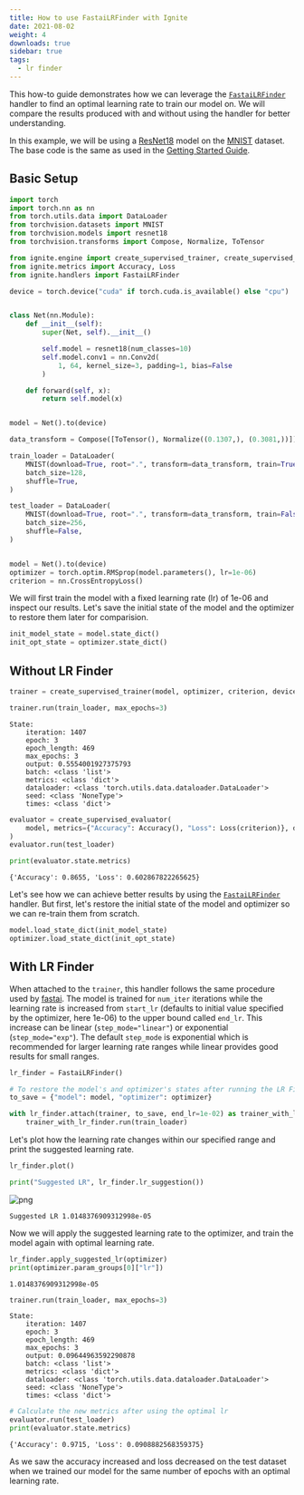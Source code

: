 ```yaml
---
title: How to use FastaiLRFinder with Ignite
date: 2021-08-02
weight: 4
downloads: true
sidebar: true
tags:
  - lr finder
---
```


This how-to guide demonstrates how we can leverage the [`FastaiLRFinder`](https://pytorch.org/ignite/generated/ignite.handlers.lr_finder.FastaiLRFinder.html) handler to find an optimal learning rate to train our model on. We will compare the results produced with and without using the handler for better understanding.

<!--more-->

In this example, we will be using a [ResNet18](https://pytorch.org/vision/stable/models.html#torchvision.models.resnet18) model on the [MNIST](https://pytorch.org/vision/stable/datasets.html#torchvision.datasets.MNIST) dataset. The base code is the same as used in the [Getting Started Guide](https://pytorch-ignite.ai/tutorials/getting-started/).

## Basic Setup


```python
import torch
import torch.nn as nn
from torch.utils.data import DataLoader
from torchvision.datasets import MNIST
from torchvision.models import resnet18
from torchvision.transforms import Compose, Normalize, ToTensor

from ignite.engine import create_supervised_trainer, create_supervised_evaluator
from ignite.metrics import Accuracy, Loss
from ignite.handlers import FastaiLRFinder
```


```python
device = torch.device("cuda" if torch.cuda.is_available() else "cpu")


class Net(nn.Module):
    def __init__(self):
        super(Net, self).__init__()

        self.model = resnet18(num_classes=10)
        self.model.conv1 = nn.Conv2d(
            1, 64, kernel_size=3, padding=1, bias=False
        )

    def forward(self, x):
        return self.model(x)


model = Net().to(device)

data_transform = Compose([ToTensor(), Normalize((0.1307,), (0.3081,))])

train_loader = DataLoader(
    MNIST(download=True, root=".", transform=data_transform, train=True),
    batch_size=128,
    shuffle=True,
)

test_loader = DataLoader(
    MNIST(download=True, root=".", transform=data_transform, train=False),
    batch_size=256,
    shuffle=False,
)


model = Net().to(device)
optimizer = torch.optim.RMSprop(model.parameters(), lr=1e-06)
criterion = nn.CrossEntropyLoss()
```

We will first train the model with a fixed learning rate (lr) of 1e-06 and inspect our results. Let's save the initial state of the model and the optimizer to restore them later for comparision.


```python
init_model_state = model.state_dict()
init_opt_state = optimizer.state_dict()
```

## Without LR Finder


```python
trainer = create_supervised_trainer(model, optimizer, criterion, device=device)

trainer.run(train_loader, max_epochs=3)
```




    State:
    	iteration: 1407
    	epoch: 3
    	epoch_length: 469
    	max_epochs: 3
    	output: 0.5554001927375793
    	batch: <class 'list'>
    	metrics: <class 'dict'>
    	dataloader: <class 'torch.utils.data.dataloader.DataLoader'>
    	seed: <class 'NoneType'>
    	times: <class 'dict'>




```python
evaluator = create_supervised_evaluator(
    model, metrics={"Accuracy": Accuracy(), "Loss": Loss(criterion)}, device=device
)
evaluator.run(test_loader)

print(evaluator.state.metrics)
```

    {'Accuracy': 0.8655, 'Loss': 0.602867822265625}


Let's see how we can achieve better results by using the [`FastaiLRFinder`](https://pytorch.org/ignite/generated/ignite.handlers.lr_finder.FastaiLRFinder.html) handler. But first, let's restore the initial state of the model and optimizer so we can re-train them from scratch. 


```python
model.load_state_dict(init_model_state)
optimizer.load_state_dict(init_opt_state)
```

## With LR Finder

When attached to the `trainer`, this handler follows the same procedure used by [fastai](https://docs.fast.ai/callback.schedule.html#LRFinder). The model is trained for `num_iter` iterations while the learning rate is increased from `start_lr` (defaults to initial value specified by the optimizer, here 1e-06) to the upper bound called `end_lr`. This increase can be linear (`step_mode="linear"`) or exponential (`step_mode="exp"`). The default `step_mode` is exponential which is recommended for larger learning rate ranges while linear provides good results for small ranges.


```python
lr_finder = FastaiLRFinder()

# To restore the model's and optimizer's states after running the LR Finder
to_save = {"model": model, "optimizer": optimizer}

with lr_finder.attach(trainer, to_save, end_lr=1e-02) as trainer_with_lr_finder:
    trainer_with_lr_finder.run(train_loader)
```

Let's plot how the learning rate changes within our specified range and print the suggested learning rate.


```python
lr_finder.plot()

print("Suggested LR", lr_finder.lr_suggestion())
```


    
![png](/images/notebooks/04-fastai-lr-finder_16_0.png)
    


    Suggested LR 1.0148376909312998e-05


Now we will apply the suggested learning rate to the optimizer, and train the model again with optimal learning rate.


```python
lr_finder.apply_suggested_lr(optimizer)
print(optimizer.param_groups[0]["lr"])
```

    1.0148376909312998e-05



```python
trainer.run(train_loader, max_epochs=3)
```




    State:
    	iteration: 1407
    	epoch: 3
    	epoch_length: 469
    	max_epochs: 3
    	output: 0.09644963592290878
    	batch: <class 'list'>
    	metrics: <class 'dict'>
    	dataloader: <class 'torch.utils.data.dataloader.DataLoader'>
    	seed: <class 'NoneType'>
    	times: <class 'dict'>




```python
# Calculate the new metrics after using the optimal lr
evaluator.run(test_loader)
print(evaluator.state.metrics)
```

    {'Accuracy': 0.9715, 'Loss': 0.0908882568359375}


As we saw the accuracy increased and loss decreased on the test dataset when we trained our model for the same number of epochs with an optimal learning rate.
